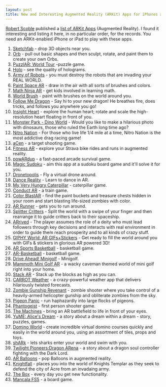 ```yaml
---
layout: post
title: New and Interesting Augmented Reality (ARKit) Apps for iPhones and iPads
---
```

<a href="http://scobleizer.com/">Robert Scoble</a> published a <a href="https://www.facebook.com/RobertScoble/posts/10155735250559655">list of ARKit Apps</a> (Augmented Reality). I found it interesting and listing it here, in no particular order, for the records. You need an ARKit-enabled iPhone or iPad to play with these apps.

1. <a href="https://itunes.apple.com/us/app/sketchfab/id1201268000?mt=8">Sketchfab</a> - drop 3D objects near you.
1. <a href="https://itunes.apple.com/us/app/orb/id1282295219?mt=8">Orb</a> - pull out basic shapes and then sculpt, rotate, and paint them to create your own Orbs.
1. <a href="https://itunes.apple.com/us/app/puzzlar-world-tour/id1252735237?mt=8">PuzzlAR: World Tour</a> -puzzle game.
1. <a href="https://itunes.apple.com/us/app/holo/id1194175772?mt=8">Holo</a> - see the quality of holograms.
1. <a href="https://itunes.apple.com/us/app/army-of-robots/id1261443979&mt=8">Army of Robots</a> - you must destroy the robots that are invading your REAL WORLD.
1. <a href="https://itunes.apple.com/us/app/paint-space-ar/id1260267722?mt=8">Paint Space AR</a> - draw in the air with all sorts of brushes and colors.
1. <a href="https://itunes.apple.com/us/app/math-ninja-ar/id1274871322?mt=8">Math Ninja AR</a> - get kids involved in learning math.
1. <a href="https://itunes.apple.com/us/app/world-brush/id1277410449?mt=8">World Brush</a> - paint with brushes on the world around you.
1. <a href="https://itunes.apple.com/us/app/follow-me-dragon/id1276049016?mt=8">Follow Me Dragon</a> - Say hi to your new dragon! He breathes fire, does tricks, and follows you anywhere you go!
1. <a href="https://itunes.apple.com/us/app/insight-heart/id1280845473?mt=8">Insight Heart</a> - explore the human heart; rotate and scale the high-resolution heart floating in front of you.
1. <a href="https://itunes.apple.com/us/app/monster-park-dino-world/id1259767702?mt=8">Monster Park - Dino World</a> - Would you like to make a hilarious photo with dinosaurs, those who ruled the Earth long time ago?
1. <a href="https://itunes.apple.com/us/app/nitro-nation-online/id985158853?mt=8">Nitro Nation</a> - For those who live life 1/4 mile at a time, Nitro Nation is the most addictive drag racing game!
1. <a href="https://itunes.apple.com/us/app/acen/id1276116927?mt=8">aCen</a> - a target shooting game.
1. <a href="https://itunes.apple.com/us/app/fitness-ar/id1274233318?mt=8">Fitness AR</a> - explore your Strava bike rides and runs in augmented reality.
1. <a href="https://itunes.apple.com/us/app/powardup/id1271762334?mt=8">powARdup</a>  - a fast-paced arcade survival game.
1. <a href="https://itunes.apple.com/us/app/magic-sudoku/id1286979959?mt=8">Magic Sudoku</a> - aim this app at a sudoku board game and it'll solve it for you.
1. <a href="https://itunes.apple.com/us/app/dronetopolis-ar/id1280548570?mt=8">Dronetopolis</a> - Fly a virtual drone around.
1. <a href="https://itunes.apple.com/in/app/dance-reality/id1277367395?mt=8">Dance Reality</a> - Learn to dance in AR.
1. <a href="https://itunes.apple.com/us/app/my-very-hungry-caterpillar-ar/id1277085142?mt=8">My Very Hungry Caterpillar</a> - caterpillar game.
1. <a href="https://itunes.apple.com/us/app/conduct-ar/id1256506674?mt=8">Conduct AR</a> - a train game.
1. <a href="https://itunes.apple.com/us/app/color-blastar/id1277211749?mt=8">Color BlastAR</a> - find the paint buckets and treasure chests hidden in your room and start blasting life-sized zombies with color.
1. <a href="https://itunes.apple.com/us/app/ar-runner/id1275938861?mt=8">AR Runner</a> - gets you to run around.
1. <a href="https://itunes.apple.com/us/app/splitter-critters/id1107320261?mt=8">Splitter Critters</a> - Split the world with a swipe of your finger and then rearrange it to guide critters back to their spaceship.
1. <a href="https://itunes.apple.com/us/app/arrived-ar-god-simulation/id1246829781?mt=8">ARrived</a> - The player assumes the role of a deity who must lead followers through key decisions and interacts with real environment in order to guide them reach prosperity and to all kinds of crazy stuff.
1. <a href="https://itunes.apple.com/us/app/giphy-world-ar-gifs-stickers/id1279438563?mt=8">GIPHY World: AR GIFs+Stickers</a> - Get ready to fill the world around you with GIFs & stickers in glorious AR powered 3D!
1. <a href="https://itunes.apple.com/us/app/ar-sports-basketball/id1278231813?mt=8">AR Sports Basketball</a> - basketball game.
1. <a href="https://itunes.apple.com/us/app/ar-basketball/id1270144940?mt=8">AR-Basketball</a> - basketball game.
1. <a href="https://itunes.apple.com/us/app/drive-ahead-minigolf/id1268524653?mt=8">Drive Ahead! Minigolf</a> - Minigolf.
1. <a href="https://itunes.apple.com/us/app/mammoth-mini-golf-ar/id1267751860?mt=8">Mammoth Mini Golf AR</a> - a wacky caveman themed world of mini golf right into your home.
1. <a href="https://itunes.apple.com/us/app/stack-ar/id1269638287?mt=8">Stack AR</a> - Stack up the blocks as high as you can.
1. <a href="https://itunes.apple.com/us/app/carrot-weather/id961390574?mt=8">CARROT Weather</a> - a crazy-powerful weather app that delivers hilariously twisted forecasts.
1. <a href="https://itunes.apple.com/us/app/zombie-gunship-revenant-ar/id1254976492?mt=8">Zombie Gunship Revenant</a> - zombie shooter where you take control of a heavily-armed helicopter gunship and obliterate zombies from the sky.
1. <a href="https://itunes.apple.com/us/app/pigeon-panic-ar/id1272651887?mt=8">Pigeon Panic</a> - run haphazardly into large flocks of pigeons.
1. <a href="https://itunes.apple.com/us/app/phantogeist/id1284644739?mt=8">Phantogeist</a> - first person shooter game.
1. <a href="https://itunes.apple.com/us/app/the-machines/id1280682965?mt=8">The Machines</a> - bring an AR battlefield to life in front of your eyes.
1. <a href="https://itunes.apple.com/us/app/yume-alices-dream/id1279220869?mt=8">YuME: Alice's Dream</a> - a story about a dream within a dream - story, puzzles, games.
1. <a href="https://itunes.apple.com/us/app/id1282105342">Domino World</a> - create incredible virtual domino courses quickly and easily in the world around you, using an assortment of tiles, props and toys.
1. <a href="https://itunes.apple.com/us/app/shark-by-curiscope/id1276542911?mt=8">shARk</a> - lets sharks enter your world and swim with you.
1. <a href="https://itunes.apple.com/us/app/twilight-pioneers-dragon-arena/id1271259466?mt=8">Twilight Pioneers:Dragon ARena</a> - a story about a dragon soul controller fighting with the Dark Lord.
1. <a href="https://itunes.apple.com/us/app/ar-balloons/id1286483429?mt=8">AR Balloons</a> - pop Balloons in augmented reality.
1. <a href="https://itunes.apple.com/us/app/knightfall-ar/id1285582974?mt=8">Knightfall</a> - places you into the world of Knights Templar as they seek to defend the city of Acre from an invadaing army.
1. <a href="https://itunes.apple.com/us/app/the-box-ar/id1268182688?mt=8">The Box</a> - every day you get new functionality.
1. <a href="https://itunes.apple.com/us/app/mancala-fs5/id300868307?mt=8">Mancala FS5</a> - a board game.